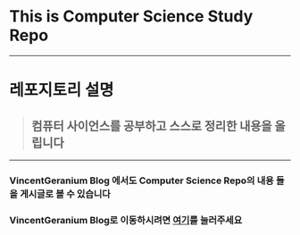 # This is Computer Science Study Repo
* * *
# 레포지토리 설명
> ## 컴퓨터 사이언스를 공부하고 스스로 정리한 내용을 올립니다
* * *
### **VincentGeranium Blog** 에서도 **Computer Science Repo의 내용** 들을 **게시글**로 볼 수 있습니다

### **VincentGeranium Blog**로 이동하시려면 [여기](https://vincentgeranium.github.io/)를 눌러주세요


